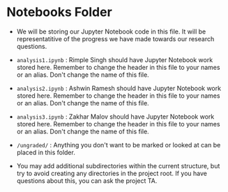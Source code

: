 # Notebooks Folder

- We will be storing our Jupyter Notebook code in this file. It will be representatitive of the progress we have made towards our research questions.

- `analysis1.ipynb` : Rimple Singh should have Jupyter Notebook work stored here. Remember to change the header in this file to your names or an alias. Don't change the name of this file.
- `analysis2.ipynb` : Ashwin Ramesh should have Jupyter Notebook work stored here. Remember to change the header in this file to your names or an alias. Don't change the name of this file.
- `analysis3.ipynb` : Zakhar Malov should have Jupyter Notebook work stored here. Remember to change the header in this file to your names or an alias. Don't change the name of this file.
- `/ungraded/` : Anything you don't want to be marked or looked at can be placed in this folder.   
- You may add additional subdirectories within the current structure, but try to avoid creating any directories in the project root. If you have questions about this, you can ask the project TA.
